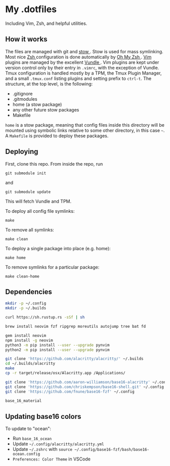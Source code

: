 # My .dotfiles

Including Vim, Zsh, and helpful utilities.

## How it works

The files are managed with git and [ stow ](https://www.gnu.org/software/stow/).  Stow is used for mass symlinking.  Most nice [ Zsh ](https://github.com/zsh-users/zsh) configuration is done automatically by [ Oh My Zsh ](https://github.com/robbyrussell/oh-my-zsh).  [ Vim ](http://www.vim.org/) plugins are managed by the excellent [ Vundle ](https://github.com/VundleVim/Vundle.vim).  Vim plugins are kept under version control only by their entry in `.vimrc`, with the exception of Vundle.  Tmux configuration is handled mostly by a TPM, the Tmux Plugin Manager, and a small `.tmux.conf` listing plugins and setting prefix to `ctrl-t`.  The structure, at the top level, is the following:

- .gitignore
- .gitmodules
- home (a stow package)
- any other future stow packages
- Makefile

`home` is a stow package, meaning that config files inside this directory will be mounted using symbolic links relative to some other directory, in this case `~`.  A `Makefile` is provided to deploy these packages.

## Deploying

First, clone this repo.  From inside the repo, run

`git submodule init`

and

`git submodule update`

This will fetch Vundle and TPM.

To deploy all config file symlinks:

`make`

To remove all symlinks:

`make clean`

To deploy a single package into place (e.g. home):

`make home`

To remove symlinks for a particular package:

`make clean-home`

## Dependencies

```sh
mkdir -p ~/.config
mkdir -p ~/.builds

curl https://sh.rustup.rs -sSf | sh

brew install neovim fzf ripgrep moreutils autojump tree bat fd

gem install neovim
npm install -g neovim
python3 -m pip install --user --upgrade pynvim
python2 -m pip install --user --upgrade pynvim

git clone 'https://github.com/alacritty/alacritty/' ~/.builds
cd ~/.builds/alacritty
make
cp -r target/release/osx/Alacritty.app /Applications/

git clone 'https://github.com/aaron-williamson/base16-alacritty' ~/.config
git clone 'https://github.com/chriskempson/base16-shell.git' ~/.config
git clone 'https://github.com/fnune/base16-fzf' ~/.config

base_16_material
```

## Updating base16 colors

To update to "ocean":

- Run `base_16_ocean` 
- Update `~/.config/alacritty/alacritty.yml`
- Update `~/.zshrc` with `source ~/.config/base16-fzf/bash/base16-ocean.config`
- `Preferences: Color Theme` in VSCode
